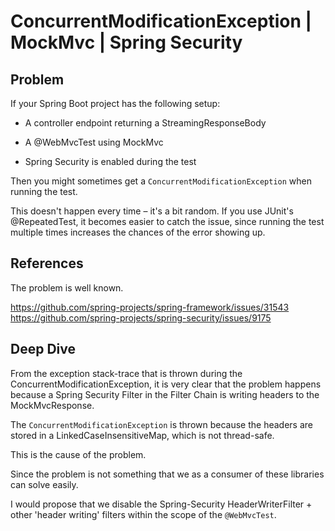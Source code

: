 # ConcurrentModificationException | MockMvc | Spring Security

## Problem 
If your Spring Boot project has the following setup:

- A controller endpoint returning a StreamingResponseBody
    
- A @WebMvcTest using MockMvc

- Spring Security is enabled during the test

Then you might sometimes get a `ConcurrentModificationException` when running the test.

This doesn't happen every time – it's a bit random. If you use JUnit's @RepeatedTest, it becomes easier to catch the issue, since running the test multiple times increases the chances of the error showing up.

## References 

The problem is well known.

https://github.com/spring-projects/spring-framework/issues/31543  
https://github.com/spring-projects/spring-security/issues/9175

## Deep Dive 

From the exception stack-trace that is thrown during the ConcurrentModificationException, it is very clear that the problem happens because a Spring Security Filter in the Filter Chain is writing headers to the MockMvcResponse. 

The `ConcurrentModificationException` is thrown because the headers are stored in a LinkedCaseInsensitiveMap, which is not thread-safe. 

This is the cause of the problem. 

Since the problem is not something that we as a consumer of these libraries can solve easily. 

I would propose that we disable the Spring-Security HeaderWriterFilter + other 'header writing' filters within the scope of the `@WebMvcTest`.
